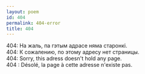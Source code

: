 ```yaml
---
layout: poem
id: 404
permalink: 404-error
title: 404
---
```


404: На жаль, па гэтым адрасе няма старонкі.  
404: К сожалению, по этому адресу нет страницы.  
404: Sorry, this adress doesn't hold any page.  
404 : Désolé, la page à cette adresse n'existe pas.  